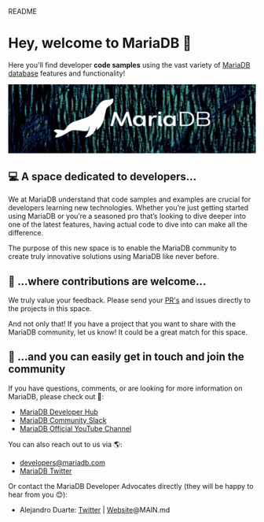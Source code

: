 README
# Hey, welcome to MariaDB 👋

Here you'll find developer **code samples** using the vast variety of [MariaDB database](https://mariadb.com) features and functionality!

![MariaDB Sea Lion](https://raw.githubusercontent.com/mariadb-developers/.github/9486d19fc2506ae823579a39f2256f8376492702/profile/mariadb-banner.png)

## 💻 A space dedicated to developers...

We at MariaDB understand that code samples and examples are crucial for developers learning new technologies. Whether you’re just getting started using MariaDB or you’re a seasoned pro that’s looking to dive deeper into one of the latest features, having actual code to dive into can make all the difference.

The purpose of this new space is to enable the MariaDB community to create truly innovative solutions using MariaDB like never before.

## 🤝 ...where contributions are welcome...

We truly value your feedback. Please send your [PR's](https://docs.github.com/en/pull-requests/collaborating-with-pull-requests/proposing-changes-to-your-work-with-pull-requests/about-pull-requests) and issues directly to the projects in this space.

And not only that! If you have a project that you want to share with the MariaDB community, let us know! It could be a great match for this space.

## 🦭 ...and you can easily get in touch and join the community 

If you have questions, comments, or are looking for more information on MariaDB, please check out 👀:

* [MariaDB Developer Hub](https://mariadb.com/developers)
* [MariaDB Community Slack](https://r.mariadb.com/join-community-slack)
* [MariaDB Official YouTube Channel](https://youtube.com/mariadb)

You can also reach out to us via 🌎:

* [developers@mariadb.com](mailto:developers@mariadb.com)
* [MariaDB Twitter](https://twitter.com/mariadb)

Or contact the MariaDB Developer Advocates directly (they will be happy to hear from you 😊):

* Alejandro Duarte: [Twitter](https://twitter.com/alejandro_du) | [Website](https://www.programmingbrain.com)@MAIN.md
